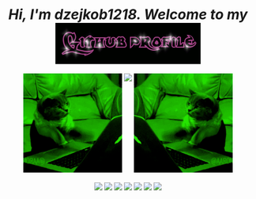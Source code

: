 <div align="center">
<h1 align="center" ><i>Hi, I'm dzejkob1218. Welcome to my <i> <img src="title.gif" align="center"/> </h1> 
  </div>
  
<div align="center">
  <img src="left_cat.gif" width="200" height="200"/>
  <img align="top" src="https://github-readme-stats.vercel.app/api/top-langs/?username=dzejkob1218&langs_count=6&title_color=ffffff&text_color=ffffff&layout=compact&theme=github_dark&hide=blade,scss,shell" />
   <img src="right_cat.gif" width="200" height="200"/>
</div>
  
<p align="center" style="padding: 3px">
<img height="70" src="https://cdn.jsdelivr.net/gh/devicons/devicon/icons/python/python-plain.svg" />
<img height="110" src="https://cdn.jsdelivr.net/gh/devicons/devicon/icons/php/php-plain.svg" />
<img height="70" src="https://cdn.jsdelivr.net/gh/devicons/devicon/icons/javascript/javascript-plain.svg" />
 <img height="70" src="https://cdn.jsdelivr.net/gh/devicons/devicon/icons/unity/unity-original.svg" />
 <img height="70" src="https://cdn.jsdelivr.net/gh/devicons/devicon/icons/html5/html5-plain.svg" />
 <img height="70" src="https://cdn.jsdelivr.net/gh/devicons/devicon/icons/css3/css3-plain.svg" />
 <img height="70" src="https://cdn.jsdelivr.net/gh/devicons/devicon/icons/csharp/csharp-plain.svg" />
  </p>  
  

